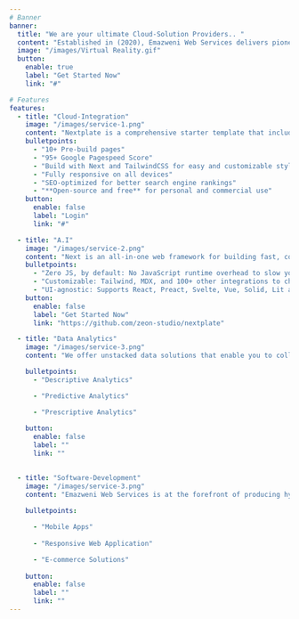 ```yaml
---
# Banner
banner:
  title: "We are your ultimate Cloud-Solution Providers.. "
  content: "Established in (2020), Emazweni Web Services delivers pioneering web-based solutions which harness the Power of A.I Technology. As a Tech-based company,we are determined on using the best and latest data analytics tools and application software’s to help our clients reach their potential business goals."
  image: "/images/Virtual Reality.gif"
  button:
    enable: true
    label: "Get Started Now"
    link: "#"

# Features
features:
  - title: "Cloud-Integration"
    image: "/images/service-1.png"
    content: "Nextplate is a comprehensive starter template that includes everything you need to get started with your Next project. What's Included in Nextplate"
    bulletpoints:
      - "10+ Pre-build pages"
      - "95+ Google Pagespeed Score"
      - "Build with Next and TailwindCSS for easy and customizable styling"
      - "Fully responsive on all devices"
      - "SEO-optimized for better search engine rankings"
      - "**Open-source and free** for personal and commercial use"
    button:
      enable: false
      label: "Login"
      link: "#"

  - title: "A.I"
    image: "/images/service-2.png"
    content: "Next is an all-in-one web framework for building fast, content-focused websites. It offers a range of exciting features for developers and website creators. Some of the key features are:"
    bulletpoints:
      - "Zero JS, by default: No JavaScript runtime overhead to slow you down."
      - "Customizable: Tailwind, MDX, and 100+ other integrations to choose from."
      - "UI-agnostic: Supports React, Preact, Svelte, Vue, Solid, Lit and more."
    button:
      enable: false
      label: "Get Started Now"
      link: "https://github.com/zeon-studio/nextplate"

  - title: "Data Analytics"
    image: "/images/service-3.png"
    content: "We offer unstacked data solutions that enable you to collect and organize raw data that can be turned into actionable insights which can be used to improve campaigns, personalize content, and reach business objectives."

    bulletpoints:
      - "Descriptive Analytics"

      - "Predictive Analytics"

      - "Prescriptive Analytics"
   
    button:
      enable: false
      label: ""
      link: ""

  
  - title: "Software-Development"
    image: "/images/service-3.png"
    content: "Emazweni Web Services is at the forefront of producing hybrid and native applications for J2ME devices, Android, IOs, Windows, and Blackberry,thanks to our strong team of mobile designers."
    
    bulletpoints:

      - "Mobile Apps"
      
      - "Responsive Web Application"

      - "E-commerce Solutions"
 
    button:
      enable: false
      label: ""
      link: ""
---
```

